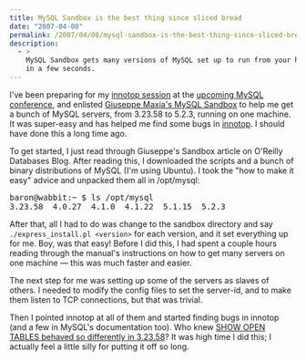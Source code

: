 ```yaml
---
title: MySQL Sandbox is the best thing since sliced bread
date: "2007-04-08"
permalink: /2007/04/08/mysql-sandbox-is-the-best-thing-since-sliced-bread/
description:
  - >
    MySQL Sandbox gets many versions of MySQL set up to run from your home directory
    in a few seconds.
---
```

I've been preparing for my [innotop session][1] at the [upcoming MySQL conference][2], and enlisted [Giuseppe Maxia's MySQL Sandbox][3] to help me get a bunch of MySQL servers, from 3.23.58 to 5.2.3, running on one machine. It was super-easy and has helped me find some bugs in [innotop][4]. I should have done this a long time ago.

To get started, I just read through Giuseppe's Sandbox article on O'Reilly Databases Blog. After reading this, I downloaded the scripts and a bunch of binary distributions of MySQL (I'm using Ubuntu). I took the "how to make it easy" advice and unpacked them all in /opt/mysql:

<pre>baron@wabbit:~ $ ls /opt/mysql
3.23.58  4.0.27  4.1.0  4.1.22  5.1.15  5.2.3</pre>

After that, all I had to do was change to the sandbox directory and say `./express_install.pl <version>` for each version, and it set everything up for me. Boy, was that easy! Before I did this, I had spent a couple hours reading through the manual's instructions on how to get many servers on one machine &#8212; this was much faster and easier.

The next step for me was setting up some of the servers as slaves of others. I needed to modify the config files to set the server-id, and to make them listen to TCP connections, but that was trivial.

Then I pointed innotop at all of them and started finding bugs in innotop (and a few in MySQL's documentation too). Who knew [SHOW OPEN TABLES behaved so differently in 3.23.58][5]? It was high time I did this; I actually feel a little silly for putting it off so long.

 [1]: http://www.mysqlconf.com/cs/mysqluc2007/view/e_sess/13213
 [2]: http://www.mysqlconf.com/
 [3]: http://sourceforge.net/projects/mysql-sandbox
 [4]: http://code.google.com/p/innotop
 [5]: http://bugs.mysql.com/bug.php?id=27706
